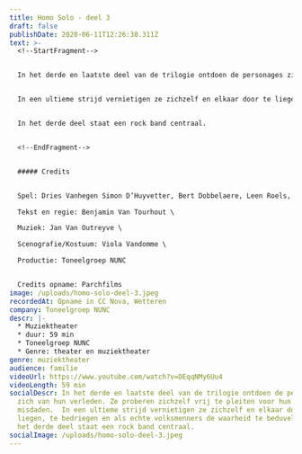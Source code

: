 ```yaml
---
title: Homo Solo - deel 3
draft: false
publishDate: 2020-06-11T12:26:38.311Z
text: >-
  <!--StartFragment-->


  In het derde en laatste deel van de trilogie ontdoen de personages zich van hun verleden. Ze proberen zichzelf vrij te pleiten voor hun misdaden.


  In een ultieme strijd vernietigen ze zichzelf en elkaar door te liegen, te bedriegen en als echte volksmenners de waarheid te beduvelen.


  In het derde deel staat een rock band centraal.


  <!--EndFragment-->


  ##### Credits


  Spel: Dries Vanhegen Simon D’Huyvetter, Bert Dobbelaere, Leen Roels, Leen De Veirman, Hans De Munter,Laurens Aneca, Eve Van Avermaet, Seppe Decubber, Vic Van Avermaet, Lies Vandeburie\

  Tekst en regie: Benjamin Van Tourhout \

  Muziek: Jan Van Outreyve \

  Scenografie/Kostuum: Viola Vandomme \

  Productie: Toneelgroep NUNC 


  Credits opname: Parchfilms
image: /uploads/homo-solo-deel-3.jpeg
recordedAt: Opname in CC Nova, Wetteren
company: Toneelgroep NUNC
descr: |-
  * Muziektheater
  * duur: 59 min
  * Toneelgroep NUNC
  * Genre: theater en muziektheater
genre: muziektheater
audience: familie
videoUrl: https://www.youtube.com/watch?v=DEqqNMy6Uu4
videoLength: 59 min
socialDescr: In het derde en laatste deel van de trilogie ontdoen de personages
  zich van hun verleden. Ze proberen zichzelf vrij te pleiten voor hun
  misdaden.  In een ultieme strijd vernietigen ze zichzelf en elkaar door te
  liegen, te bedriegen en als echte volksmenners de waarheid te beduvelen.  In
  het derde deel staat een rock band centraal.
socialImage: /uploads/homo-solo-deel-3.jpeg
---
```

